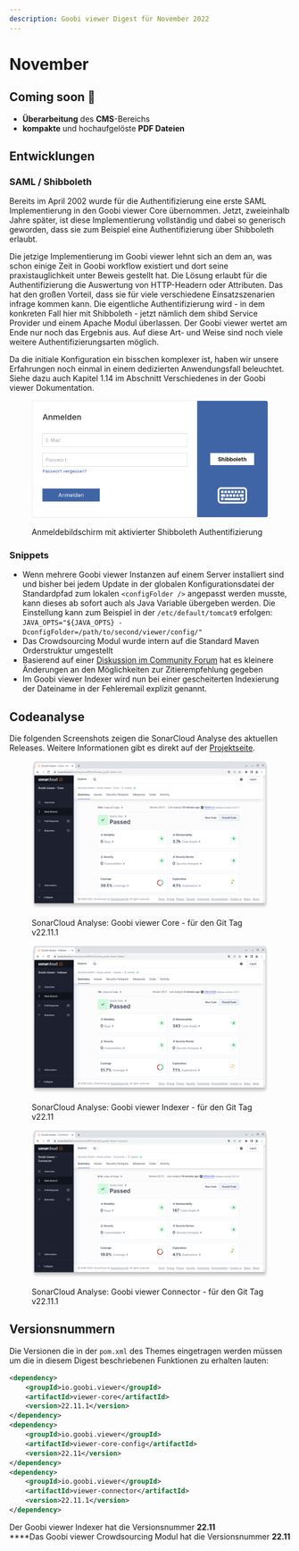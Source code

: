 ```yaml
---
description: Goobi viewer Digest für November 2022
---
```


# November

## Coming soon :rocket:

* **Überarbeitung** des **CMS**-Bereichs
* **kompakte** und hochaufgelöste **PDF Dateien**

## Entwicklungen

### SAML / Shibboleth

Bereits im April 2002 wurde für die Authentifizierung eine erste SAML Implementierung in den Goobi viewer Core übernommen. Jetzt, zweieinhalb Jahre später, ist diese Implementierung vollständig und dabei so generisch geworden, dass sie zum Beispiel eine Authentifizierung über Shibboleth erlaubt.

Die jetzige Implementierung im Goobi viewer lehnt sich an dem an, was schon einige Zeit in Goobi workflow existiert und dort seine praxistauglichkeit unter Beweis gestellt hat. Die Lösung erlaubt für die Authentifizierung die Auswertung von HTTP-Headern oder Attributen. Das hat den großen Vorteil, dass sie für viele verschiedene Einsatzszenarien infrage kommen kann. Die eigentliche Authentifizierung wird - in dem konkreten Fall hier mit Shibboleth - jetzt nämlich dem shibd Service Provider und einem Apache Modul überlassen. Der Goobi viewer wertet am Ende nur noch das Ergebnis aus. Auf diese Art- und Weise sind noch viele weitere Authentifizierungsarten möglich.

Da die initiale Konfiguration ein bisschen komplexer ist, haben wir unsere Erfahrungen noch einmal  in einem dedizierten Anwendungsfall beleuchtet. Siehe dazu auch Kapitel 1.14 im Abschnitt Verschiedenes in der Goobi viewer Dokumentation.&#x20;

<figure><img src="../.gitbook/assets/22.11_DE_login-shib.png" alt=""><figcaption><p>Anmeldebildschirm mit aktivierter Shibboleth Authentifizierung</p></figcaption></figure>

### Snippets

* Wenn mehrere Goobi viewer Instanzen auf einem Server installiert sind und bisher bei jedem Update in der globalen Konfigurationsdatei der Standardpfad zum lokalen `<configFolder />` angepasst werden musste, kann dieses ab sofort auch als Java Variable übergeben werden. Die Einstellung kann zum Beispiel in der `/etc/default/tomcat9` erfolgen: `JAVA_OPTS="${JAVA_OPTS} -DconfigFolder=/path/to/second/viewer/config/"`
* Das Crowdsourcing Modul wurde intern auf die Standard Maven Orderstruktur umgestellt
* Basierend auf einer [Diskussion im Community Forum](https://community.goobi.io/t/zitierempfehlung-konfigurierbar/868) hat es kleinere Änderungen an den Möglichkeiten zur Zitierempfehlung gegeben
* Im Goobi viewer Indexer wird nun bei einer gescheiterten Indexierung der Dateiname in der Fehleremail explizit genannt.

## Codeanalyse

Die folgenden Screenshots zeigen die SonarCloud Analyse des aktuellen Releases. Weitere Informationen gibt es direkt auf der [Projektseite](https://sonarcloud.io/organizations/intranda/projects).

<figure><img src="../.gitbook/assets/22.11_sonar_core.png" alt=""><figcaption><p>SonarCloud Analyse: Goobi viewer Core - für den Git Tag v22.11.1</p></figcaption></figure>

<figure><img src="../.gitbook/assets/22.11_sonar_indexer.png" alt=""><figcaption><p>SonarCloud Analyse: Goobi viewer Indexer - für den Git Tag v22.11 </p></figcaption></figure>

<figure><img src="../.gitbook/assets/22.11_sonar_connector.png" alt=""><figcaption><p>SonarCloud Analyse: Goobi viewer Connector - für den Git Tag v22.11.1</p></figcaption></figure>

## Versionsnummern

Die Versionen die in der `pom.xml` des Themes eingetragen werden müssen um die in diesem Digest beschriebenen Funktionen zu erhalten lauten:

```xml
<dependency>
    <groupId>io.goobi.viewer</groupId>
    <artifactId>viewer-core</artifactId>
    <version>22.11.1</version>
</dependency>
<dependency>
    <groupId>io.goobi.viewer</groupId>
    <artifactId>viewer-core-config</artifactId>
    <version>22.11</version>
</dependency>
<dependency>
    <groupId>io.goobi.viewer</groupId>
    <artifactId>viewer-connector</artifactId>
    <version>22.11.1</version>
</dependency>
```

Der Goobi viewer Indexer hat die Versionsnummer **22.11**\
****Das Goobi viewer Crowdsourcing Modul hat die Versionsnummer **22.11**
